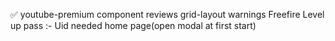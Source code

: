 ✅ youtube-premium component
reviews
grid-layout
warnings
Freefire
Level up pass :- Uid needed
home page(open modal at first start)
